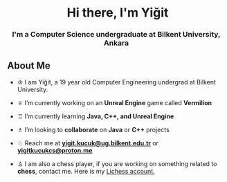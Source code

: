 
<h1 align="center"><img src="" width="0px"> Hi there, I'm Yiğit</h1>
<h3 align="center">I'm a Computer Science undergraduate at Bilkent University, Ankara</h3>


## About Me
- ♔ I am Yiğit, a 19 year old Computer Engineering undergrad at Bilkent University.

- ♕ I’m currently working on an **Unreal Engine** game called **Vermilion**

- ♖ I’m currently learning **Java, C++, and Unreal Engine**

- ♗ I’m looking to **collaborate** on **Java** or **C++** projects

- ♘ Reach me at **yigit.kucuk@ug.bilkent.edu.tr** or **yigitkucukcs@proton.me**

- ♙ I am also a chess player, if you are working on something related to **chess**, contact me. Here is my [Lichess account.](https://lichess.org/@/GrowingPainsIV)
<br/><br/>
